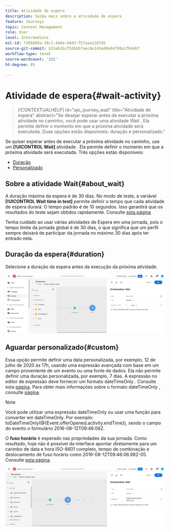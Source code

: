 ```yaml
---
title: Atividade de espera
description: Saiba mais sobre a atividade de espera
feature: Journeys
topic: Content Management
role: User
level: Intermediate
exl-id: 7268489a-38c1-44da-b043-f57aaa12d7d5
source-git-commit: b31eb2bcf52bb57aec8e145ad8e94790a1fb44bf
workflow-type: tm+mt
source-wordcount: '322'
ht-degree: 8%

---
```


# Atividade de espera{#wait-activity}

>[!CONTEXTUALHELP]
>id="ajo_journey_wait"
>title="Atividade de espera"
>abstract="Se desejar esperar antes de executar a próxima atividade no caminho, você pode usar uma atividade Wait . Ela permite definir o momento em que a próxima atividade será executada. Duas opções estão disponíveis: duração e personalizado."

Se quiser esperar antes de executar a próxima atividade no caminho, use um **[!UICONTROL Wait]** atividade . Ela permite definir o momento em que a próxima atividade será executada. Três opções estão disponíveis:

* [Duração](#duration)
* [Personalizado](#custom)

<!--
* [Email send time optimization](#email_send_time_optimization)
* [Fixed date](#fixed_date) 
-->

## Sobre a atividade Wait{#about_wait}

A duração máxima da espera é de 30 dias. No modo de teste, a variável **[!UICONTROL Wait time in test]** permite definir o tempo que cada atividade de espera durará. O tempo padrão é de 10 segundos. Isso garantirá que os resultados do teste sejam obtidos rapidamente. Consulte [esta página](../building-journeys/testing-the-journey.md)

Tenha cuidado ao usar várias atividades de Espera em uma jornada, pois o tempo limite da jornada global é de 30 dias, o que significa que um perfil sempre deixará de participar da jornada no máximo 30 dias após ter entrado nela.

## Duração da espera{#duration}

Selecione a duração da espera antes da execução da próxima atividade.

![](assets/journey55.png)

<!--
## Fixed date wait{#fixed_date}

Select the date for the execution of the next activity.

![](assets/journey56.png)

-->

## Aguardar personalizado{#custom}

Essa opção permite definir uma data personalizada, por exemplo, 12 de julho de 2020 às 17h, usando uma expressão avançada com base em um campo proveniente de um evento ou uma fonte de dados. Ela não permite definir uma duração personalizada, por exemplo, 7 dias. A expressão no editor de expressão deve fornecer um formato dateTimeOnly . Consulte esta [página](expression/expressionadvanced.md). Para obter mais informações sobre o formato dateTimeOnly , consulte [página](expression/data-types.md).

>[!NOTE]
>
>Você pode utilizar uma expressão dateTimeOnly ou usar uma função para converter em dateTimeOnly. Por exemplo: toDateTimeOnly(@{Event.offerOpened.activity.endTime}), sendo o campo do evento o formulário 2016-08-12T09:46:06Z.
>
>O **fuso horário** é esperado nas propriedades da sua jornada. Como resultado, hoje não é possível da interface apontar diretamente para um carimbo de data e hora ISO-8601 completo, tempo de combinação e deslocamento de fuso horário como 2016-08-12T09:46:06.982-05. Consulte [esta página](../building-journeys/timezone-management.md).

![](assets/journey57.png)

<!--## Email send time optimization{#email_send_time_optimization}

This type of wait uses a score calculated in Adobe Experience Platform. The score calculates the propensity to click or open an email in the future based on past behavior. Note that the algorithm calculating the score needs a certain amount of data to work. As a result, when it does not have enough data, the default wait time will apply. At publication time, you’ll be notified that the default time applies.

>[!NOTE]
>
>The first event of your journey must have a namespace.
>
>This capability is only available after an **[!UICONTROL Email]** activity. You need to have Adobe Campaign Standard.

1. In the **[!UICONTROL Amount of time]** field, define the number of hours to consider to optimize email sending.
1. In the **[!UICONTROL Optimization type]** field, choose if the optimization should increase clicks or opens.
1. In the **[!UICONTROL Default time]** field, define the default time to wait if the predictive send time score is not available.

    >[!NOTE]
    >
    >Note that the send time score can be unavailable because there is not enough data to perform the calculation. In this case, you will be informed, at publication time, that the default time applies.

![](assets/journey57bis.png)-->

